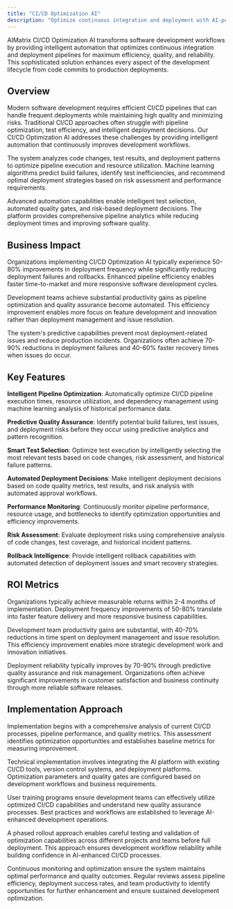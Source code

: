 ```yaml
---
title: "CI/CD Optimization AI"
description: "Optimize continuous integration and deployment with AI-powered pipeline automation, quality assurance, and intelligent release management."
---
```


AIMatrix CI/CD Optimization AI transforms software development workflows by providing intelligent automation that optimizes continuous integration and deployment pipelines for maximum efficiency, quality, and reliability. This sophisticated solution enhances every aspect of the development lifecycle from code commits to production deployments.

## Overview

Modern software development requires efficient CI/CD pipelines that can handle frequent deployments while maintaining high quality and minimizing risks. Traditional CI/CD approaches often struggle with pipeline optimization, test efficiency, and intelligent deployment decisions. Our CI/CD Optimization AI addresses these challenges by providing intelligent automation that continuously improves development workflows.

The system analyzes code changes, test results, and deployment patterns to optimize pipeline execution and resource utilization. Machine learning algorithms predict build failures, identify test inefficiencies, and recommend optimal deployment strategies based on risk assessment and performance requirements.

Advanced automation capabilities enable intelligent test selection, automated quality gates, and risk-based deployment decisions. The platform provides comprehensive pipeline analytics while reducing deployment times and improving software quality.

## Business Impact

Organizations implementing CI/CD Optimization AI typically experience 50-80% improvements in deployment frequency while significantly reducing deployment failures and rollbacks. Enhanced pipeline efficiency enables faster time-to-market and more responsive software development cycles.

Development teams achieve substantial productivity gains as pipeline optimization and quality assurance become automated. This efficiency improvement enables more focus on feature development and innovation rather than deployment management and issue resolution.

The system's predictive capabilities prevent most deployment-related issues and reduce production incidents. Organizations often achieve 70-90% reductions in deployment failures and 40-60% faster recovery times when issues do occur.

## Key Features

**Intelligent Pipeline Optimization**: Automatically optimize CI/CD pipeline execution times, resource utilization, and dependency management using machine learning analysis of historical performance data.

**Predictive Quality Assurance**: Identify potential build failures, test issues, and deployment risks before they occur using predictive analytics and pattern recognition.

**Smart Test Selection**: Optimize test execution by intelligently selecting the most relevant tests based on code changes, risk assessment, and historical failure patterns.

**Automated Deployment Decisions**: Make intelligent deployment decisions based on code quality metrics, test results, and risk analysis with automated approval workflows.

**Performance Monitoring**: Continuously monitor pipeline performance, resource usage, and bottlenecks to identify optimization opportunities and efficiency improvements.

**Risk Assessment**: Evaluate deployment risks using comprehensive analysis of code changes, test coverage, and historical incident patterns.

**Rollback Intelligence**: Provide intelligent rollback capabilities with automated detection of deployment issues and smart recovery strategies.

## ROI Metrics

Organizations typically achieve measurable returns within 2-4 months of implementation. Deployment frequency improvements of 50-80% translate into faster feature delivery and more responsive business capabilities.

Development team productivity gains are substantial, with 40-70% reductions in time spent on deployment management and issue resolution. This efficiency improvement enables more strategic development work and innovation initiatives.

Deployment reliability typically improves by 70-90% through predictive quality assurance and risk management. Organizations often achieve significant improvements in customer satisfaction and business continuity through more reliable software releases.

## Implementation Approach

Implementation begins with a comprehensive analysis of current CI/CD processes, pipeline performance, and quality metrics. This assessment identifies optimization opportunities and establishes baseline metrics for measuring improvement.

Technical implementation involves integrating the AI platform with existing CI/CD tools, version control systems, and deployment platforms. Optimization parameters and quality gates are configured based on development workflows and business requirements.

User training programs ensure development teams can effectively utilize optimized CI/CD capabilities and understand new quality assurance processes. Best practices and workflows are established to leverage AI-enhanced development operations.

A phased rollout approach enables careful testing and validation of optimization capabilities across different projects and teams before full deployment. This approach ensures development workflow reliability while building confidence in AI-enhanced CI/CD processes.

Continuous monitoring and optimization ensure the system maintains optimal performance and quality outcomes. Regular reviews assess pipeline efficiency, deployment success rates, and team productivity to identify opportunities for further enhancement and ensure sustained development optimization.